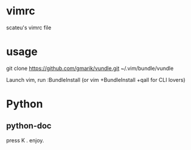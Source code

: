 vimrc
=====

scateu's vimrc file

usage
=====
git clone https://github.com/gmarik/vundle.git ~/.vim/bundle/vundle

Launch vim, run :BundleInstall (or vim +BundleInstall +qall for CLI lovers)

Python
======
python-doc
----------
press K . enjoy.
